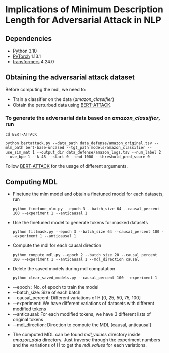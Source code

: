 # Implications of Minimum Description Length for Adversarial Attack in NLP

## Dependencies
- Python 3.10
- [PyTorch](https://github.com/pytorch/pytorch) 1.13.1
- [transformers](https://github.com/huggingface/transformers) 4.24.0

## Obtaining the adversarial attack dataset
Before computing the mdl, we need to:
- Train a classifier on the data (*amazon_classifier*)
- Obtain the perturbed data using [BERT-ATTACK](https://github.com/LinyangLee/BERT-Attack).

### To generate the adversarial data based on *amazon_classifier*, run
```
cd BERT-ATTACK
```
```
python bertattack.py --data_path data_defense/amazon_original.tsv --mlm_path bert-base-uncased --tgt_path models/amazon_classifier --use_sim_mat 1 --output_dir data_defense/amazon_logs.tsv --num_label 2 --use_bpe 1 --k 48 --start 0 --end 1000 --threshold_pred_score 0
```
Follow [BERT-ATTACK](https://github.com/LinyangLee/BERT-Attack) for the usage of different arguments. 

## Computing MDL
- Finetune the mlm model and obtain a finetuned model for each datasets, run 
    ```
    python finetune_mlm.py --epoch 3 --batch_size 64 --causal_percent 100 --experiment 1 --anticausal 1
    ```
 - Use the finetuned model to generate tokens for masked datasets
    ```
    python fillmask.py --epoch 3 --batch_size 64 --causal_percent 100 --experiment 1 --anticausal 1
    ```
- Compute the mdl for each causal direction
    ```
    python compute_mdl.py --epoch 2 --batch_size 20 --causal_percent 100 --experiment 1 --anticausal 1 --mdl_direction causal
    ```
- Delete the saved models during mdl computation
    ```
    python clear_saved_models.py --causal_percent 100 --experiment 1
    ```

* --epoch : No. of epoch to train the model
* --batch_size: Size of each batch
* --causal_percent: Different variations of H [0, 25, 50, 75, 100]
* --experiment: We have different variations of datasets with different modified tokens
* --anticausal: For each modified tokens, we have 3 different lists of original tokens
* --mdl_direction: Direction to compute the MDL [causal, anticausal]

- The computed MDL can be found *mdl_values* directory inside *amazon_data* directory. Just traverse through the experiment numbers and the variations of H to get the *mdl_values* for each variations.
    